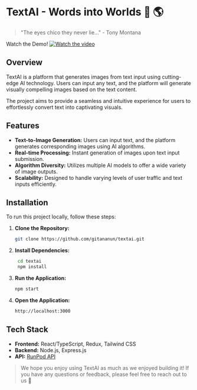 # TextAI - Words into Worlds 💬 🌎

> "The eyes chico they never lie..." - Tony Montana

Watch the Demo! [![Watch the video](./assets/screenshot.png)](./assets/screen_recording.mov)

## Overview

TextAI is a platform that generates images from text input using cutting-edge AI technology. Users can input any text, and the platform will generate visually compelling images based on the text content.

The project aims to provide a seamless and intuitive experience for users to effortlessly convert text into captivating visuals.

## Features

- **Text-to-Image Generation:** Users can input text, and the platform generates corresponding images using AI algorithms.
- **Real-time Processing:** Instant generation of images upon text input submission.
- **Algorithm Diversity:** Utilizes multiple AI models to offer a wide variety of image outputs.
- **Scalability:** Designed to handle varying levels of user traffic and text inputs efficiently.

## Installation

To run this project locally, follow these steps:

1. **Clone the Repository:**
   ```bash
   git clone https://github.com/gitananun/textai.git
   ```
2. **Install Dependencies:**
   ```bash
    cd textai
    npm install
   ```
3. **Run the Application:**
   ```bash
   npm start
   ```
4. **Open the Application:**
   ```bash
   http://localhost:3000
   ```

## Tech Stack

- **Frontend:** React/TypeScript, Redux, Tailwind CSS
- **Backend:** Node.js, Express.js
- **API:** [RunPod API](https://docs.runpod.io/reference/stable-diffusion-v1)

> We hope you enjoy using TextAI as much as we enjoyed building it! If you have any questions or feedback, please feel free to reach out to us 🤩
